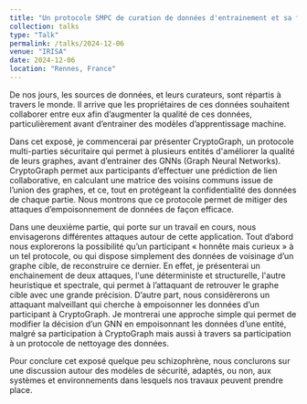 ```yaml
---
title: "Un protocole SMPC de curation de données d'entrainement et sa fragilité aux hypothèses de sécurité : Sécurité et insécurité - dans quel état j’erre, ai-je bien rangé mon modèle de sécurité ? "
collection: talks
type: "Talk"
permalink: /talks/2024-12-06
venue: "IRISA"
date: 2024-12-06
location: "Rennes, France"
---
```


De nos jours, les sources de données, et leurs curateurs, sont répartis à travers le monde. Il arrive que les propriétaires de ces données souhaitent collaborer entre eux afin d’augmenter la qualité de ces données, particulièrement avant d’entrainer des modèles d’apprentissage machine.

Dans cet exposé, je commencerai par présenter CryptoGraph, un protocole multi-parties sécuritaire qui permet à plusieurs entités d'améliorer la qualité de leurs graphes, avant d’entrainer des GNNs (Graph Neural Networks). CryptoGraph permet aux participants d’effectuer une prédiction de lien collaborative, en calculant une matrice des voisins communs issue de l’union des graphes, et ce, tout en protégeant la confidentialité des données de chaque partie. Nous montrons que ce protocole permet de mitiger des attaques d’empoisonnement de données de façon efficace.

Dans une deuxième partie, qui porte sur un travail en cours, nous envisagerons différentes attaques autour de cette application. Tout d’abord nous explorerons la possibilité qu’un participant « honnête mais curieux » à un tel protocole, ou qui dispose simplement des données de voisinage d’un graphe cible, de reconstruire ce dernier. En effet, je présenterai un enchainement de deux attaques, l'une déterministe et structurelle, l'autre heuristique et spectrale, qui permet à l’attaquant de retrouver le graphe cible avec une grande précision. D’autre part, nous considèrerons un attaquant malveillant qui cherche à empoisonner les données d’un participant à CryptoGraph. Je montrerai une approche simple qui permet de modifier la décision d’un GNN en empoisonnant les données d’une entité, malgré sa participation à CryptoGraph mais aussi à travers sa participation à un protocole de nettoyage des données.

Pour conclure cet exposé quelque peu schizophrène, nous conclurons sur une discussion autour des modèles de sécurité, adaptés, ou non, aux systèmes et environnements dans lesquels nos travaux peuvent prendre place.
 


